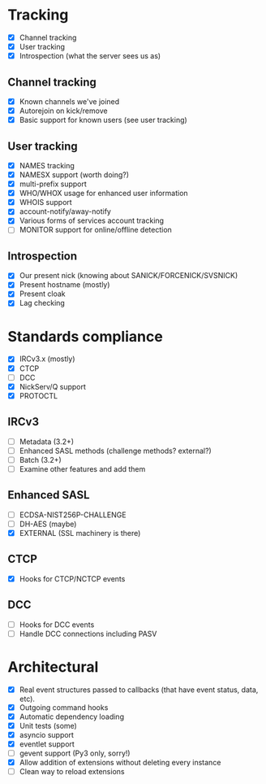 # Tracking
- [x] Channel tracking
- [x] User tracking
- [x] Introspection (what the server sees us as)

## Channel tracking
- [x] Known channels we've joined
- [x] Autorejoin on kick/remove
- [x] Basic support for known users (see user tracking)

## User tracking
- [x] NAMES tracking
- [x] NAMESX support (worth doing?)
- [x] multi-prefix support
- [x] WHO/WHOX usage for enhanced user information
- [x] WHOIS support
- [x] account-notify/away-notify
- [x] Various forms of services account tracking
- [ ] MONITOR support for online/offline detection

## Introspection
- [x] Our present nick (knowing about SANICK/FORCENICK/SVSNICK)
- [x] Present hostname (mostly)
- [x] Present cloak
- [x] Lag checking

# Standards compliance
- [x] IRCv3.x (mostly)
- [x] CTCP
- [ ] DCC
- [x] NickServ/Q support
- [x] PROTOCTL

## IRCv3
- [ ] Metadata (3.2+)
- [ ] Enhanced SASL methods (challenge methods? external?)
- [ ] Batch (3.2+)
- [ ] Examine other features and add them

## Enhanced SASL
- [ ] ECDSA-NIST256P-CHALLENGE
- [ ] DH-AES (maybe)
- [x] EXTERNAL (SSL machinery is there)

## CTCP
- [x] Hooks for CTCP/NCTCP events

## DCC
- [ ] Hooks for DCC events
- [ ] Handle DCC connections including PASV

# Architectural
- [x] Real event structures passed to callbacks (that have event status,
      data, etc).
- [x] Outgoing command hooks
- [x] Automatic dependency loading
- [x] Unit tests (some)
- [x] asyncio support
- [x] eventlet support
- [ ] gevent support (Py3 only, sorry!)
- [x] Allow addition of extensions without deleting every instance
- [ ] Clean way to reload extensions
